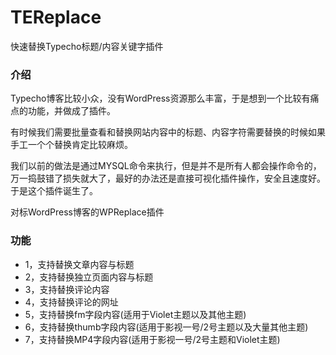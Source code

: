 # TEReplace
快速替换Typecho标题/内容关键字插件

### 介绍
Typecho博客比较小众，没有WordPress资源那么丰富，于是想到一个比较有痛点的功能，并做成了插件。

有时候我们需要批量查看和替换网站内容中的标题、内容字符需要替换的时候如果手工一个个替换肯定比较麻烦。

我们以前的做法是通过MYSQL命令来执行，但是并不是所有人都会操作命令的，万一捣鼓错了损失就大了，最好的办法还是直接可视化插件操作，安全且速度好。于是这个插件诞生了。

对标WordPress博客的WPReplace插件

### 功能

 - 1，支持替换文章内容与标题
 - 2，支持替换独立页面内容与标题
 - 3，支持替换评论内容
 - 4，支持替换评论的网址
 - 5，支持替换fm字段内容(适用于Violet主题以及其他主题)
 - 6，支持替换thumb字段内容(适用于影视一号/2号主题以及大量其他主题)
 - 7，支持替换MP4字段内容(适用于影视一号/2号主题和Violet主题)
